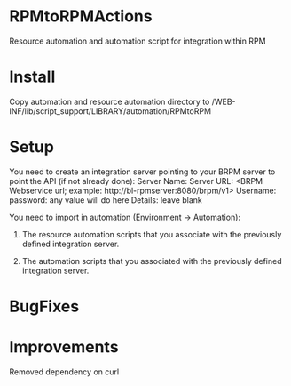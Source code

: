RPMtoRPMActions
===============

Resource automation and automation script for integration within RPM

Install
=======

Copy automation and resource automation directory to <BRPM install dir>/WEB-INF/lib/script_support/LIBRARY/automation/RPMtoRPM

Setup
=====

You need to create an integration server pointing to your BRPM server to point the API (if not already done):
  Server Name:  <up to you>
  Server URL:   <BRPM Webservice url; example: http://bl-rpmserver:8080/brpm/v1>
  Username:     <API Key for BRPM>
  password:     any value will do here
  Details:		  leave blank
  
You need to import in automation (Environment -> Automation):
  1. The resource automation scripts that you associate with the previously defined integration server.
      
  2. The automation scripts that you associated with the previously defined integration server.      

BugFixes
========


Improvements
============

Removed dependency on curl